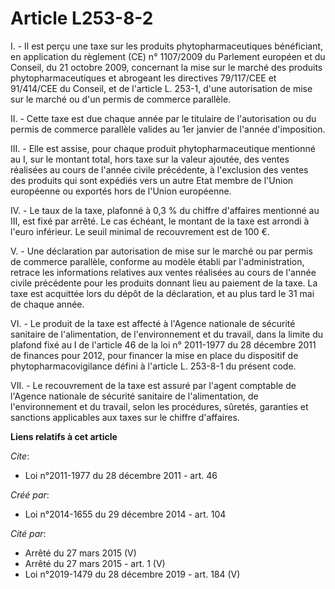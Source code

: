 # Article L253-8-2

I. - Il est perçu une taxe sur les produits phytopharmaceutiques bénéficiant, en application du règlement (CE) n° 1107/2009
du Parlement européen et du Conseil, du 21 octobre 2009, concernant la mise sur le marché des produits phytopharmaceutiques
et abrogeant les directives 79/117/CEE et 91/414/CEE du Conseil, et de l'article L. 253-1, d'une autorisation de mise sur le
marché ou d'un permis de commerce parallèle.

II. - Cette taxe est due chaque année par le titulaire de l'autorisation ou du permis de commerce parallèle valides au 1er
janvier de l'année d'imposition.

III. - Elle est assise, pour chaque produit phytopharmaceutique mentionné au I, sur le montant total, hors taxe sur la valeur
ajoutée, des ventes réalisées au cours de l'année civile précédente, à l'exclusion des ventes des produits qui sont expédiés
vers un autre Etat membre de l'Union européenne ou exportés hors de l'Union européenne.

IV. - Le taux de la taxe, plafonné à 0,3 % du chiffre d'affaires mentionné au III, est fixé par arrêté. Le cas échéant, le
montant de la taxe est arrondi à l'euro inférieur. Le seuil minimal de recouvrement est de 100 €.

V. - Une déclaration par autorisation de mise sur le marché ou par permis de commerce parallèle, conforme au modèle établi
par l'administration, retrace les informations relatives aux ventes réalisées au cours de l'année civile précédente pour les
produits donnant lieu au paiement de la taxe. La taxe est acquittée lors du dépôt de la déclaration, et au plus tard le 31
mai de chaque année.

VI. - Le produit de la taxe est affecté à l'Agence nationale de sécurité sanitaire de l'alimentation, de l'environnement et
du travail, dans la limite du plafond fixé au I de l'article 46 de la loi n° 2011-1977 du 28 décembre 2011 de finances pour
2012, pour financer la mise en place du dispositif de phytopharmacovigilance défini à l'article L. 253-8-1 du présent code.

VII. - Le recouvrement de la taxe est assuré par l'agent comptable de l'Agence nationale de sécurité sanitaire de
l'alimentation, de l'environnement et du travail, selon les procédures, sûretés, garanties et sanctions applicables aux taxes
sur le chiffre d'affaires.

**Liens relatifs à cet article**

_Cite_:

  - Loi n°2011-1977 du 28 décembre 2011 - art. 46

_Créé par_:

  - Loi n°2014-1655 du 29 décembre 2014 - art. 104

_Cité par_:

  - Arrêté du 27 mars 2015 (V)
  - Arrêté du 27 mars 2015 - art. 1 (V)
  - Loi n°2019-1479 du 28 décembre 2019 - art. 184 (V)
